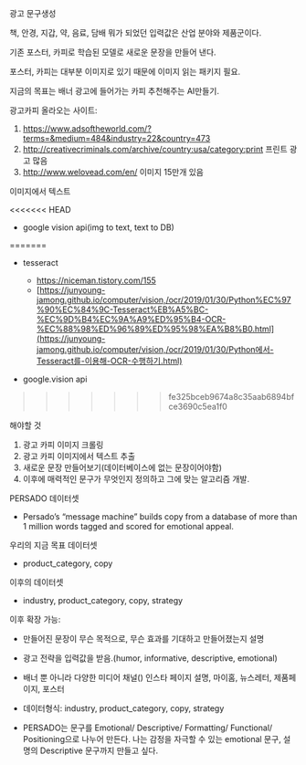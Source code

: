 

광고 문구생성

책, 안경, 지갑, 약, 음료, 담배 뭐가 되었던 입력값은 산업 분야와 제품군이다. 

기존 포스터, 카피로 학습된 모델로 새로운 문장을 만들어 낸다.

포스터, 카피는 대부분 이미지로 있기 때문에 이미지 읽는 패키지 필요.

지금의 목표는 배너 광고에 들어가는 카피 추천해주는 AI만들기.



광고카피 올라오는 사이트:

1. https://www.adsoftheworld.com/?terms=&medium=484&industry=22&country=473
2. http://creativecriminals.com/archive/country:usa/category:print 프린트 광고 많음
3. http://www.welovead.com/en/ 이미지 15만개 있음



이미지에서 텍스트

<<<<<<< HEAD
- google vision api(img to text, text to DB)

  
=======
- tesseract 
  - https://niceman.tistory.com/155
  - [https://junyoung-jamong.github.io/computer/vision,/ocr/2019/01/30/Python%EC%97%90%EC%84%9C-Tesseract%EB%A5%BC-%EC%9D%B4%EC%9A%A9%ED%95%B4-OCR-%EC%88%98%ED%96%89%ED%95%98%EA%B8%B0.html](https://junyoung-jamong.github.io/computer/vision,/ocr/2019/01/30/Python에서-Tesseract를-이용해-OCR-수행하기.html)
  
 
- google.vision api

>>>>>>> fe325bceb9674a8c35aab6894bfce3690c5ea1f0

해야할 것

1. 광고 카피 이미지 크롤링
2. 광고 카피 이미지에서 텍스트 추출
3. 새로운 문장 만들어보기(데이터베이스에 없는 문장이어야함)
4. 이후에 매력적인 문구가 무엇인지 정의하고 그에 맞는 알고리즘 개발.



PERSADO 데이터셋

- Persado’s “message machine” builds copy from a database of more than 1 million words tagged and scored for emotional appeal.



우리의 지금 목표 데이터셋

- product_category, copy

이후의 데이터셋

- industry, product_category, copy, strategy



이후 확장 가능:

- 만들어진 문장이 무슨 목적으로, 무슨 효과를 기대하고 만들어졌는지 설명

- 광고 전략을 입력값을 받음.(humor, informative, descriptive, emotional)

- 배너 뿐 아니라 다양한 미디어 채널() 인스타 페이지 설명, 마이홈, 뉴스레터, 제품페이지, 포스터

- 데이터형식: industry, product_category, copy, strategy

- PERSADO는 문구를 Emotional/ Descriptive/ Formatting/ Functional/ Positioning으로 나누어 만든다.  나는 감정을 자극할 수 있는 emotional 문구, 설명의 Descriptive 문구까지 만들고 싶다. 

  

